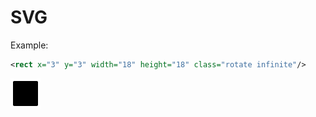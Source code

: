 SVG
===
Example:
~~~ svg
<rect x="3" y="3" width="18" height="18" class="rotate infinite"/>
~~~
<img src="example.svg"/>
